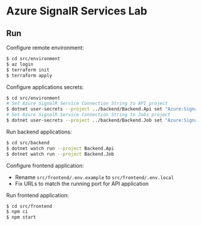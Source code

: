 # Azure SignalR Services Lab

## Run

Configure remote environment:

```sh
$ cd src/environment
$ az login
$ terraform init
$ terraform apply
```

Configure applications secrets:

```sh
$ cd src/environment
# Set Azure SignalR Service Connection String to API project
$ dotnet user-secrets --project ../backend/Backend.Api set "Azure:SignalR:ConnectionString" "$(terraform output -raw SignalRServiceConnectionString)"
# Set Azure SignalR Service Connection String to Jobs project
$ dotnet user-secrets --project ../backend/Backend.Job set "Azure:SignalR:ConnectionString" "$(terraform output -raw SignalRServiceConnectionString)"
```

Run backend applications:

```sh
$ cd src/backend
$ dotnet watch run --project Backend.Api
$ dotnet watch run --project Backend.Job
```

Configure frontend application:

- Rename `src/frontend/.env.example` to `src/frontend/.env.local`
- Fix URLs to match the running port for API application

Run frontend application:

```sh
$ cd src/frontend
$ npm ci
$ npm start
```
